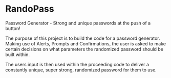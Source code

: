 # RandoPass
Password Generator - Strong and unique passwords at the push of a button! 

The purpose of this project is to build the code for a password generator.  Making use of Alerts, Prompts and Confirmations, the user is asked to make certain decisions on what parameters the randomized password should be built within.

The users input is then used within the proceeding code to deliver a constantly unique, super strong, randomized password for them to use.
